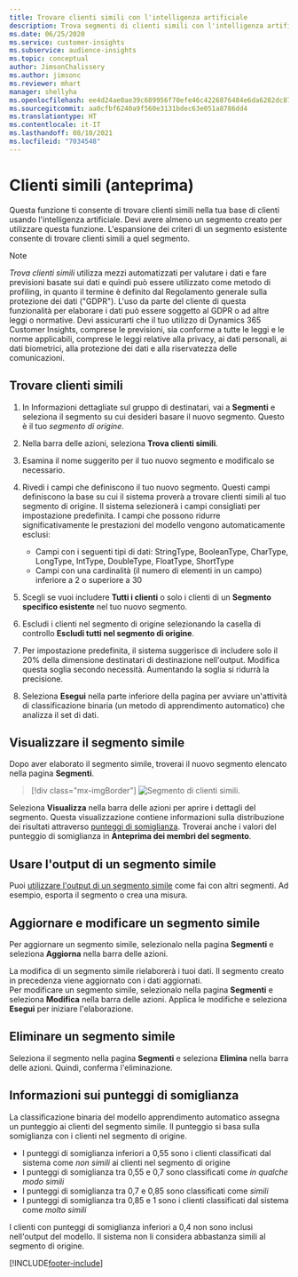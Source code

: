 ```yaml
---
title: Trovare clienti simili con l'intelligenza artificiale
description: Trova segmenti di clienti simili con l'intelligenza artificiale.
ms.date: 06/25/2020
ms.service: customer-insights
ms.subservice: audience-insights
ms.topic: conceptual
author: JimsonChalissery
ms.author: jimsonc
ms.reviewer: mhart
manager: shellyha
ms.openlocfilehash: ee4d24ae0ae39c689956f70efe46c4226876484e6da6282dc874cec37bd287e2
ms.sourcegitcommit: aa0cfbf6240a9f560e3131bdec63e051a8786dd4
ms.translationtype: HT
ms.contentlocale: it-IT
ms.lasthandoff: 08/10/2021
ms.locfileid: "7034548"
---
```

# <a name="similar-customers-preview"></a>Clienti simili (anteprima)

Questa funzione ti consente di trovare clienti simili nella tua base di clienti usando l'intelligenza artificiale. Devi avere almeno un segmento creato per utilizzare questa funzione. L'espansione dei criteri di un segmento esistente consente di trovare clienti simili a quel segmento.

> [!NOTE]
> *Trova clienti simili* utilizza mezzi automatizzati per valutare i dati e fare previsioni basate sui dati e quindi può essere utilizzato come metodo di profiling, in quanto il termine è definito dal Regolamento generale sulla protezione dei dati ("GDPR"). L'uso da parte del cliente di questa funzionalità per elaborare i dati può essere soggetto al GDPR o ad altre leggi o normative. Devi assicurarti che il tuo utilizzo di Dynamics 365 Customer Insights, comprese le previsioni, sia conforme a tutte le leggi e le norme applicabili, comprese le leggi relative alla privacy, ai dati personali, ai dati biometrici, alla protezione dei dati e alla riservatezza delle comunicazioni.

## <a name="finding-similar-customers"></a>Trovare clienti simili

1. In Informazioni dettagliate sul gruppo di destinatari, vai a **Segmenti** e seleziona il segmento su cui desideri basare il nuovo segmento. Questo è il tuo *segmento di origine*.

1. Nella barra delle azioni, seleziona **Trova clienti simili**.

1. Esamina il nome suggerito per il tuo nuovo segmento e modificalo se necessario.

1. Rivedi i campi che definiscono il tuo nuovo segmento. Questi campi definiscono la base su cui il sistema proverà a trovare clienti simili al tuo segmento di origine. Il sistema selezionerà i campi consigliati per impostazione predefinita.
  I campi che possono ridurre significativamente le prestazioni del modello vengono automaticamente esclusi:
  
   - Campi con i seguenti tipi di dati: StringType, BooleanType, CharType, LongType, IntType, DoubleType, FloatType, ShortType
   - Campi con una cardinalità (il numero di elementi in un campo) inferiore a 2 o superiore a 30

1. Scegli se vuoi includere **Tutti i clienti** o solo i clienti di un **Segmento specifico esistente** nel tuo nuovo segmento.

1. Escludi i clienti nel segmento di origine selezionando la casella di controllo **Escludi tutti nel segmento di origine**.

1. Per impostazione predefinita, il sistema suggerisce di includere solo il 20% della dimensione destinatari di destinazione nell'output. Modifica questa soglia secondo necessità. Aumentando la soglia si ridurrà la precisione.

1. Seleziona **Esegui** nella parte inferiore della pagina per avviare un'attività di classificazione binaria (un metodo di apprendimento automatico) che analizza il set di dati.

## <a name="view-the-similar-segment"></a>Visualizzare il segmento simile

Dopo aver elaborato il segmento simile, troverai il nuovo segmento elencato nella pagina **Segmenti**.

> [!div class="mx-imgBorder"]
> ![Segmento di clienti simili.](media/expanded-segment.png "Segmento di clienti simili")

Seleziona **Visualizza** nella barra delle azioni per aprire i dettagli del segmento. Questa visualizzazione contiene informazioni sulla distribuzione dei risultati attraverso [punteggi di somiglianza](#about-similarity-scores). Troverai anche i valori del punteggio di somiglianza in **Anteprima dei membri del segmento**.

## <a name="use-the-output-of-a-similar-segment"></a>Usare l'output di un segmento simile

Puoi [utilizzare l'output di un segmento simile](segments.md) come fai con altri segmenti. Ad esempio, esporta il segmento o crea una misura.

## <a name="refresh-and-edit-a-similar-segment"></a>Aggiornare e modificare un segmento simile

Per aggiornare un segmento simile, selezionalo nella pagina **Segmenti** e seleziona **Aggiorna** nella barra delle azioni.

La modifica di un segmento simile rielaborerà i tuoi dati. Il segmento creato in precedenza viene aggiornato con i dati aggiornati.    
Per modificare un segmento simile, selezionalo nella pagina **Segmenti** e seleziona **Modifica** nella barra delle azioni. Applica le modifiche e seleziona **Esegui** per iniziare l'elaborazione.

## <a name="delete-a-similar-segment"></a>Eliminare un segmento simile

Seleziona il segmento nella pagina **Segmenti** e seleziona **Elimina** nella barra delle azioni. Quindi, conferma l'eliminazione.

## <a name="about-similarity-scores"></a>Informazioni sui punteggi di somiglianza

La classificazione binaria del modello apprendimento automatico assegna un punteggio ai clienti del segmento simile. Il punteggio si basa sulla somiglianza con i clienti nel segmento di origine.

- I punteggi di somiglianza inferiori a 0,55 sono i clienti classificati dal sistema come *non simili* ai clienti nel segmento di origine
- I punteggi di somiglianza tra 0,55 e 0,7 sono classificati come *in qualche modo simili*
- I punteggi di somiglianza tra 0,7 e 0,85 sono classificati come *simili*
- I punteggi di somiglianza tra 0,85 e 1 sono i clienti classificati dal sistema come *molto simili*

I clienti con punteggi di somiglianza inferiori a 0,4 non sono inclusi nell'output del modello. Il sistema non li considera abbastanza simili al segmento di origine.


[!INCLUDE[footer-include](../includes/footer-banner.md)]